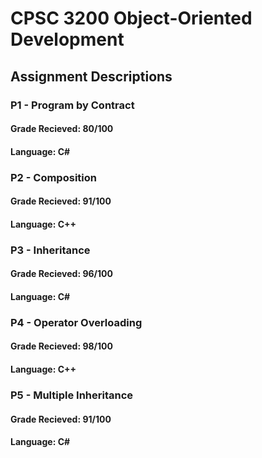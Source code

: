 # CPSC 3200 Object-Oriented Development
## Assignment Descriptions

### P1 - Program by Contract
#### Grade Recieved: 80/100
#### Language: C#

### P2 - Composition
#### Grade Recieved: 91/100
#### Language: C++

### P3 - Inheritance
#### Grade Recieved: 96/100
#### Language: C#

### P4 - Operator Overloading
#### Grade Recieved: 98/100
#### Language: C++

### P5 - Multiple Inheritance
#### Grade Recieved: 91/100
#### Language: C#
